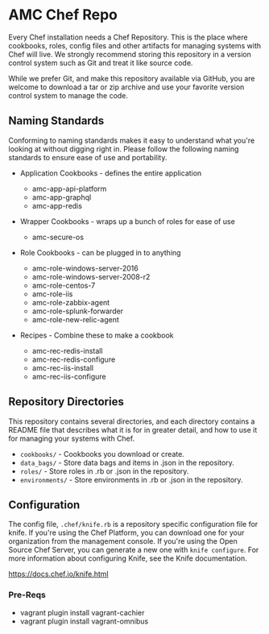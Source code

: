 # AMC Chef Repo

Every Chef installation needs a Chef Repository. This is the place where cookbooks, roles, config files and other artifacts for managing systems with Chef will live. We strongly recommend storing this repository in a version control system such as Git and treat it like source code.

While we prefer Git, and make this repository available via GitHub, you are welcome to download a tar or zip archive and use your favorite version control system to manage the code.

## Naming Standards

Conforming to naming standards makes it easy to understand what you're looking at without digging right in. Please follow the following naming standards to ensure ease of use and portability.

* Application Cookbooks - defines the entire application
  * amc-app-api-platform
  * amc-app-graphql
  * amc-app-redis

* Wrapper Cookbooks - wraps up a bunch of roles for ease of use
  * amc-secure-os

* Role Cookbooks - can be plugged in to anything
  * amc-role-windows-server-2016
  * amc-role-windows-server-2008-r2
  * amc-role-centos-7
  * amc-role-iis
  * amc-role-zabbix-agent
  * amc-role-splunk-forwarder
  * amc-role-new-relic-agent

* Recipes - Combine these to make a cookbook
  * amc-rec-redis-install
  * amc-rec-redis-configure
  * amc-rec-iis-install
  * amc-rec-iis-configure

## Repository Directories

This repository contains several directories, and each directory contains a README file that describes what it is for in greater detail, and how to use it for managing your systems with Chef.

- `cookbooks/` - Cookbooks you download or create.
- `data_bags/` - Store data bags and items in .json in the repository.
- `roles/` - Store roles in .rb or .json in the repository.
- `environments/` - Store environments in .rb or .json in the repository.

## Configuration

The config file, `.chef/knife.rb` is a repository specific configuration file for knife. If you're using the Chef Platform, you can download one for your organization from the management console. If you're using the Open Source Chef Server, you can generate a new one with `knife configure`. For more information about configuring Knife, see the Knife documentation.

<https://docs.chef.io/knife.html>

### Pre-Reqs

- vagrant plugin install vagrant-cachier
- vagrant plugin install vagrant-omnibus
